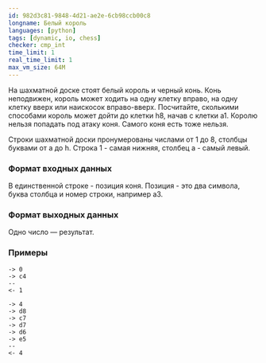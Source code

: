 ```yaml
---
id: 982d3c81-9848-4d21-ae2e-6cb98ccb00c8
longname: Белый король
languages: [python]
tags: [dynamic, io, chess]
checker: cmp_int
time_limit: 1
real_time_limit: 1
max_vm_size: 64M
---
```


На шахматной доске стоят белый король и черный конь. Конь неподвижен, король может ходить на одну клетку вправо, на одну клетку вверх или наискосок вправо-вверх. Посчитайте, сколькими способами король может дойти до клетки h8, начав с клетки a1. Королю нельзя попадать под атаку коня. Самого коня есть тоже нельзя.

Строки шахматной доски пронумерованы числами от 1 до 8, столбцы буквами от a до h. Строка 1 - самая нижняя, столбец a - самый левый.

### Формат входных данных

В единственной строке - позиция коня. Позиция - это два символа, буква столбца и номер строки, например a3.

### Формат выходных данных

Одно число — результат.

### Примеры

```
-> 0
-> c4
--
<- 1
```

```
-> 4
-> d8
-> c7
-> d7
-> d6
-> e5
--
<- 4
```
